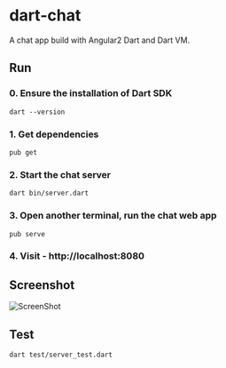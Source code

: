 # dart-chat
A chat app build with Angular2 Dart and Dart VM.

## Run

### 0. Ensure the installation of Dart SDK
    dart --version

### 1. Get dependencies
    pub get

### 2. Start the chat server
    dart bin/server.dart

### 3. Open another terminal, run the chat web app
    pub serve

### 4. Visit - http://localhost:8080

## Screenshot

![ScreenShot](https://raw.githubusercontent.com/dartlang-china/dart-chat/develop/dart-chat.png)

## Test

    dart test/server_test.dart
